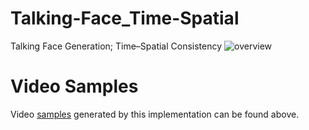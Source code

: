 # Talking-Face_Time-Spatial
Talking Face Generation; Time–Spatial Consistency
![overview](https://user-images.githubusercontent.com/114487375/209749662-98aaffc1-09ed-4e0f-aa91-cdf87006c3f6.jpg)

# Video Samples
Video [samples](demo) generated by this implementation can be found above.

